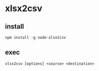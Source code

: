 # xlsx2csv

## install

```
npm install -g node-xlsx2csv
```

## exec

```
xlsx2csv [options] <source> <destination>
```
